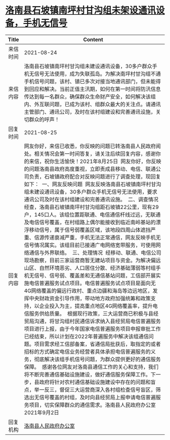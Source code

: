 # <a href="http://www.shangluo.gov.cn/zmhd/ldxxxx.jsp?urltype=leadermail.LeaderMailContentUrl&wbtreeid=1112&leadermailid=7727">洛南县石坡镇南坪村甘沟组未架设通讯设备，手机无信号</a>
|Title|Content|
|:---:|---|
|来信时间|2021-08-24|
|来信内容|洛南县石坡镇南坪村甘沟组未建设通讯设备，30多户群众手机无信号无法使用，成为失联孤岛。为解决南坪村甘沟组不通手机信号问题，该村、镇已多次对接当地通讯部门，但未能得到回应和解决。当前正值主汛期，如何在第一时间将防汛信息传达到每一名群众，确保群众生命财产安全，如何解决该组内、外互联问题，已成为该村、组群众最大的关注点。请通讯主管部门、通讯公司，及时在该村组建设和完善通讯设施，关切群众的呼声！|
|回复时间|2021-08-25|
|回复内容|网友你好，来信已收悉，你反映的问题已转洛南县人民政府阅处。相关情况会第一时间答复，请关注后续回复内容，感谢你的来信，祝你生活愉快！2021年8月25日  网友你好，你反映的问题洛南县政府高度重视，立即责成县移动、电信、联通公司负责，石坡镇政府配合对反映问题进行了调查处理，现回复如下：  一、网友反映问题  网友反映洛南县石坡镇南坪村甘沟组未建设通讯设备，30多户群众手机无信号无法使用，要求通讯公司及时在该村组建设和完善通讯设施。  二、调查情况  经查，洛南县石坡镇南坪村甘沟组距石坡镇22公里，现有29户，145口人。该组位置距联通、电信通信杆线过远，无联通及电信信号覆盖，在村组路上偶尔能接收到临近南岭基站的漂浮移动信号，属于信号弱覆盖区域，该地段四周山体遮挡严重、信源传递衰减严重，手机无法正常通信，网友反映手机无信号情况属实。该组目前已接通广电网络宽带服务，可使用网络通信与外界联络。  三、处理情况  经移动、联通、电信公司现场勘察，目前三家运营商暂无建站项目与资金。为解决偏远山区、自然环境恶劣、人口居住分散、经济基础薄弱等村组手机无信号、信号弱、覆盖差和无通信基站问题，工信部开展实施电信普遍服务试点项目。电信普遍服务试点项目是面向无4G网络覆盖的偏远行政村、重点边疆和海岛等边远地区，发挥中央财政资金引导作用，带动地方政府加强统筹和政策支持，以企业投入为主，提高重点地区4G网络覆盖率，提升电信服务供给质量。  根据现行政策，三大运营商已积极与县经贸局沟通，将甘沟组村民通信诉求纳入县经贸局电信普遍服务项目进行上报，由于今年国家电信普遍服务项目申报审批工作已经结束，所以计划在2022年普遍服务中解决该组通信问题。项目需求经工信部备案，省通信局批获后，取指定的或者招标的方式确定电信业务经营者具体承担电信普遍服务的义务，彻底解决该组手机信号问题，为群众提供更好的通信服务保障。  感谢各位网友对洛南县通信工作的关心和支持，我们将不断完善通信基础设施建设，做好通信服务保障工作。下一步，县政府将针对农村通信基础设施建设中存在的问题和盲点，举一反三，督促三大运营商深入各村组检查信号盲区，筛选出无信号覆盖的村组，及时向县经贸局上报申请电信普遍服务项目，切实保障群众的通信需求。洛南县人民政府办公室2021年9月2日|
|回复机构|<a href="../../categories/agencies/洛南县人民政府办公室.md">洛南县人民政府办公室</a>|
